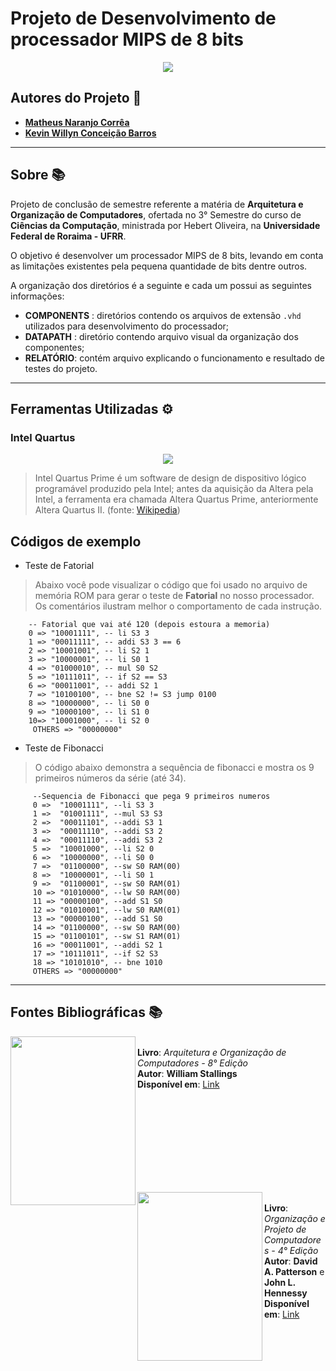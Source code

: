 # Projeto de Desenvolvimento de processador MIPS de 8 bits
<p align="center">
<img src="https://github.com/MatheusOrange211/AOC_Matheus_Kevin_UFRR_2020/blob/main/logo-processador.png">
</p>


## Autores do Projeto 🤝
* [**Matheus Naranjo Corrêa**](https://github.com/MatheusOrange211)
* [**Kevin Willyn Conceição Barros**](https://github.com/KvWIlY) 
---
## Sobre 📚
Projeto de conclusão de semestre referente a matéria de **Arquitetura e Organização de Computadores**, ofertada no 3° Semestre do curso de **Ciências da Computação**, ministrada por Hebert Oliveira, na **Universidade Federal de Roraima - UFRR**.

O objetivo é desenvolver um processador MIPS de 8 bits, levando em conta as limitações existentes pela pequena quantidade de bits dentre outros.

A organização dos diretórios é a seguinte e cada um possui as seguintes informações:
* **COMPONENTS** : diretórios contendo os arquivos de extensão `.vhd` utilizados para desenvolvimento do processador;
* **DATAPATH** : diretório contendo arquivo visual da organização dos componentes;
* **RELATÓRIO**: contém arquivo explicando o funcionamento e resultado de testes do projeto.

---
## Ferramentas Utilizadas ⚙
### Intel Quartus
<p align='center'>
<img src="https://www.jackenhack.com/wp-content/uploads/2020/01/Quartus_prime_icon.png">
</p>

> Intel Quartus Prime é um software de design de dispositivo lógico programável produzido pela Intel; antes da aquisição da Altera pela Intel, a ferramenta era chamada Altera Quartus Prime, anteriormente Altera Quartus II. (fonte: [Wikipedia](https://en.wikipedia.org/wiki/Intel_Quartus_Prime))

## Códigos de exemplo

* Teste de Fatorial
> Abaixo você pode visualizar o código que foi usado no arquivo de memória ROM para gerar o teste de **Fatorial** no nosso processador. Os comentários ilustram melhor o comportamento de cada instrução.
```
    -- Fatorial que vai até 120 (depois estoura a memoria)
    0 => "10001111", -- li S3 3
    1 => "00011111", -- addi S3 3 == 6
    2 => "10001001", -- li S2 1
    3 => "10000001", -- li S0 1
    4 => "01000010", -- mul S0 S2
    5 => "10111011", -- if S2 == S3
    6 => "00011001", -- addi S2 1
    7 => "10100100", -- bne S2 != S3 jump 0100
    8 => "10000000", -- li S0 0
    9 => "10000100", -- li S1 0
    10=> "10001000", -- li S2 0
	 OTHERS => "00000000"

```

* Teste de Fibonacci
> O código abaixo demonstra a sequência de fibonacci e mostra os 9 primeiros números da série (até 34).
```
	 --Sequencia de Fibonacci que pega 9 primeiros numeros
	 0 =>  "10001111", --li S3 3
	 1 =>  "01001111", --mul S3 S3
	 2 =>  "00011101", --addi S3 1
	 3 =>  "00011110", --addi S3 2
	 4 =>  "00011110", --addi S3 2
	 5 =>  "10001000", --li S2 0
	 6 =>  "10000000", --li S0 0
	 7 =>  "01100000", --sw S0 RAM(00)
	 8 =>  "10000001", --li S0 1
	 9 =>  "01100001", --sw S0 RAM(01)
	 10 => "01010000", --lw S0 RAM(00)
	 11 => "00000100", --add S1 S0
	 12 => "01010001", --lw S0 RAM(01)
	 13 => "00000100", --add S1 S0
	 14 => "01100000", --sw S0 RAM(00)
	 15 => "01100101", --sw S1 RAM(01)
	 16 => "00011001", --addi S2 1
	 17 => "10111011", --if S2 S3
	 18 => "10101010", -- bne 1010
	 OTHERS => "00000000"
```	 
---
## Fontes Bibliográficas 📚

<p>
<img align="left" width="200" height="270" src="https://lojasaraiva.vteximg.com.br/arquivos/ids/5850674/1007021321.jpg?v=637064175427000000"><br>
<b> Livro</b>: <i>Arquitetura e Organização de Computadores - 8° Edição</i> <br>
<b> Autor</b>: <b>William Stallings</b> <br>
 <b>Disponível em</b>: <a href="http://www.telecom.uff.br/orgarqcomp/arq/arquitetura-e-organizacao-computadores-8a.pdf">Link</a>
</p>

<br>
<br>
<br>
<br>
<br>
<br>
<br>
<br>

<p>
<img align="left" width="200" height="270" src="https://images-na.ssl-images-amazon.com/images/I/8118crB0kyL.jpg"><br>
<b> Livro</b>: <i>Organização e Projeto de Computadores - 4° Edição</i> <br>
<b> Autor</b>: <b>David A. Patterson</b> e <b>John L. Hennessy</b> <br>
 <b>Disponível em</b>: <a href=https://www.academia.edu/29853525/Arquitetura_de_Computadores_Uma_Abordagem_Quantitativa_David_A_Patterson_e_John_L_Hennessy">Link</a>
</p>
